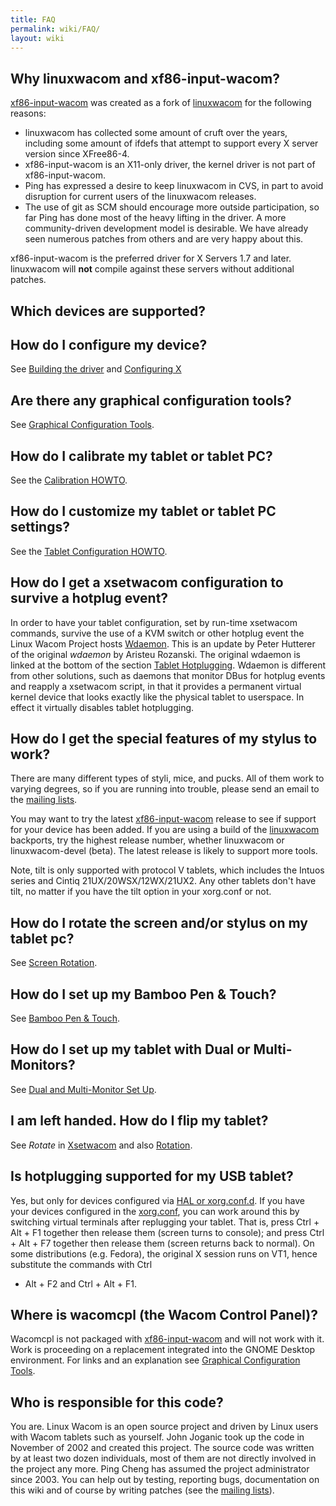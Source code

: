 ```yaml
---
title: FAQ
permalink: wiki/FAQ/
layout: wiki
---
```


Why linuxwacom and xf86-input-wacom?
------------------------------------

[xf86-input-wacom](xf86-input-wacom "wikilink") was created as a fork of
[linuxwacom](linuxwacom "wikilink") for the following reasons:

-   linuxwacom has collected some amount of cruft over the years,
    including some amount of ifdefs that attempt to support every X
    server version since XFree86-4.
-   xf86-input-wacom is an X11-only driver, the kernel driver is not
    part of xf86-input-wacom.
-   Ping has expressed a desire to keep linuxwacom in CVS, in part to
    avoid disruption for current users of the linuxwacom releases.
-   The use of git as SCM should encourage more outside participation,
    so far Ping has done most of the heavy lifting in the driver. A more
    community-driven development model is desirable. We have already
    seen numerous patches from others and are very happy about this.

xf86-input-wacom is the preferred driver for X Servers 1.7 and later.
linuxwacom will <b>not</b> compile against these servers without
additional patches.

Which devices are supported?
----------------------------

How do I configure my device?
-----------------------------

See [Building the driver](/wiki/Building_the_driver "wikilink") and
[Configuring X](/wiki/Configuring_X "wikilink")

Are there any graphical configuration tools?
--------------------------------------------

See [Graphical Configuration
Tools](/wiki/External_applications#Graphical_Configuration_Tools "wikilink").

How do I calibrate my tablet or tablet PC?
------------------------------------------

See the [Calibration HOWTO](/wiki/Calibration#Calibration "wikilink").

How do I customize my tablet or tablet PC settings?
---------------------------------------------------

See the [Tablet Configuration HOWTO](/wiki/Tablet_Configuration "wikilink").

How do I get a xsetwacom configuration to survive a hotplug event?
------------------------------------------------------------------

In order to have your tablet configuration, set by run-time xsetwacom
commands, survive the use of a KVM switch or other hotplug event the
Linux Wacom Project hosts [Wdaemon](/wiki/Wdaemon "wikilink"). This is an
update by Peter Hutterer of the original *wdaemon* by Aristeu Rozanski.
The original wdaemon is linked at the bottom of the section [Tablet
Hotplugging](/wiki/Linuxwacom_HOWTO#Hotplugging_the_device "wikilink").
Wdaemon is different from other solutions, such as daemons that monitor
DBus for hotplug events and reapply a xsetwacom script, in that it
provides a permanent virtual kernel device that looks exactly like the
physical tablet to userspace. In effect it virtually disables tablet
hotplugging.

How do I get the special features of my stylus to work?
-------------------------------------------------------

There are many different types of styli, mice, and pucks. All of them
work to varying degrees, so if you are running into trouble, please send
an email to the [mailing lists](mailing_lists "wikilink").

You may want to try the latest
[xf86-input-wacom](xf86-input-wacom "wikilink") release to see if
support for your device has been added. If you are using a build of the
[linuxwacom](linuxwacom "wikilink") backports, try the highest release
number, whether linuxwacom or linuxwacom-devel (beta). The latest
release is likely to support more tools.

Note, tilt is only supported with protocol V tablets, which includes the
Intuos series and Cintiq 21UX/20WSX/12WX/21UX2. Any other tablets don't
have tilt, no matter if you have the tilt option in your xorg.conf or
not.

How do I rotate the screen and/or stylus on my tablet pc?
---------------------------------------------------------

See [Screen Rotation](/wiki/Tablet_PC_Setup#Screen_Rotation "wikilink").

How do I set up my Bamboo Pen & Touch?
--------------------------------------

See [Bamboo Pen &
Touch](/wiki/Wacom_Tablet_Set_Up#Bamboo_Pen_&_Touch "wikilink").

How do I set up my tablet with Dual or Multi-Monitors?
------------------------------------------------------

See [Dual and Multi-Monitor Set
Up](/wiki/Dual_and_Multi-Monitor_Set_Up "wikilink").

I am left handed. How do I flip my tablet?
------------------------------------------

See *Rotate* in [Xsetwacom](/wiki/Xsetwacom "wikilink") and also
[Rotation](/wiki/Rotation "wikilink").

Is hotplugging supported for my USB tablet?
-------------------------------------------

Yes, but only for devices configured via [HAL or
xorg.conf.d](/wiki/Configuring_X "wikilink"). If you have your devices
configured in the [xorg.conf](/wiki/Xorg.conf "wikilink"), you can work around
this by switching virtual terminals after replugging your tablet. That
is, press Ctrl + Alt + F1 together then release them (screen turns to
console); and press Ctrl + Alt + F7 together then release them (screen
returns back to normal). On some distributions (e.g. Fedora), the
original X session runs on VT1, hence substitute the commands with Ctrl
+ Alt + F2 and Ctrl + Alt + F1.

Where is wacomcpl (the Wacom Control Panel)?
--------------------------------------------

Wacomcpl is not packaged with
[xf86-input-wacom](xf86-input-wacom "wikilink") and will not work with
it. Work is proceeding on a replacement integrated into the GNOME
Desktop environment. For links and an explanation see [Graphical
Configuration
Tools](/wiki/External_applications#Graphical_Configuration_Tools "wikilink").

Who is responsible for this code?
---------------------------------

You are. Linux Wacom is an open source project and driven by Linux users
with Wacom tablets such as yourself. John Joganic took up the code in
November of 2002 and created this project. The source code was written
by at least two dozen individuals, most of them are not directly
involved in the project any more. Ping Cheng has assumed the project
administrator since 2003. You can help out by testing, reporting bugs,
documentation on this wiki and of course by writing patches (see the
[mailing lists](mailing_lists "wikilink")).
